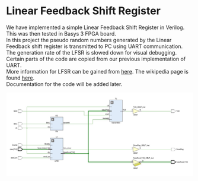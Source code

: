 # Linear Feedback Shift Register
We have implemented a simple Linear Feedback Shift Register in Verilog. This was then tested in Basys 3 FPGA board.<br>
In this project the pseudo random numbers generated by the Linear Feedback shift register is transmitted to PC using UART communication.<br>
The generation rate of the LFSR is slowed down for visual debugging. Certain parts of the code are copied from our previous implementation of UART.<br>
More information for LFSR can be gained from [here](https://www.youtube.com/watch?v=Ks1pw1X22y4). The wikipedia page is found [here](https://en.wikipedia.org/wiki/Linear-feedback_shift_register).<br>
Documentation for the code will be added later.<br>


![Schematic](https://github.com/sanathNU/Verilog-Projects/blob/72c30ef20674705607e550a1c84c9a18815be4d7/Linear%20Feedback%20Shift%20Register/LFSR%20Schematic.jpg)
